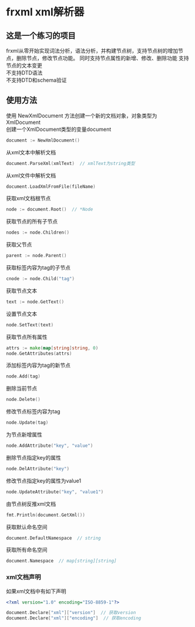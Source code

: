 # frxml xml解析器

## 这是一个练习的项目
frxml从零开始实现词法分析，语法分析，并构建节点树，支持节点树的增加节点，删除节点，修改节点功能。
同时支持节点属性的新增、修改、删除功能
支持节点的文本变更\
不支持DTD语法\
不支持DTD和schema验证
## 使用方法
使用 NewXmlDocument 方法创建一个新的文档对象，对象类型为XmlDocument\
创建一个XmlDocument类型的变量document
```go
document := NewXmlDocument()
```
从xml文本中解析文档
```go
document.ParseXml(xmlText)  // xmlText为string类型
```
从xml文件中解析文档
```go
document.LoadXmlFromFile(fileName)
```
获取xml文档根节点
```go
node := document.Root()  // *Node
```
获取节点的所有子节点
```go
nodes := node.Children()
```
获取父节点
```go
parent := node.Parent()
```
获取标签内容为tag的子节点
```go
cnode := node.Child("tag")
```
获取节点文本
```go
text := node.GetText()
```
设置节点文本
```go
node.SetText(text)
```
获取节点所有属性
```go
attrs := make(map[string]string, 0)
node.GetAttributes(attrs)
```
添加标签内容为tag的新节点
```go
node.Add(tag)
```
删除当前节点
```go
node.Delete()
```
修改节点标签内容为tag
```go
node.Update(tag)
```
为节点新增属性
```go
node.AddAttribute("key", "value")
```
删除节点指定key的属性
```go
node.DelAttribute("key")
```
修改节点指定key的属性为value1
```go
node.UpdateAttribute("key", "value1")
```
由节点树反推xml文档
```go
fmt.Println(document.GetXml())
```
获取默认命名空间
```go
document.DefaultNamespace  // string
```
获取所有命名空间
```go
document.Namespace  // map[string][string]
```
### xml文档声明
如果xml文档中有如下声明
```xml
<?xml version="1.0" encoding="ISO-8859-1"?>
```
```go
document.Declare["xml"]["version"]  // 获取version
document.Declare["xml"]["encoding"]  // 获取encoding
```